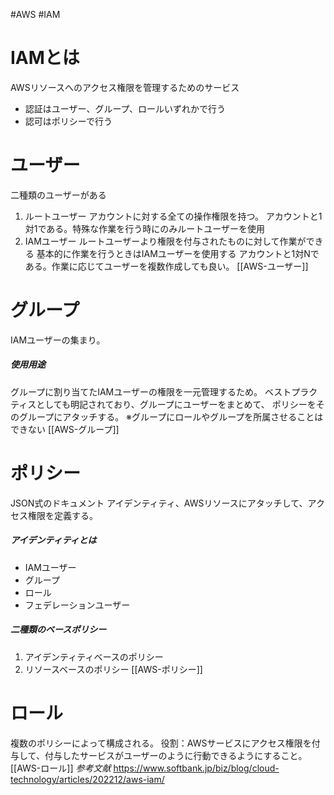 #AWS #IAM
# IAMとは
AWSリソースへのアクセス権限を管理するためのサービス
- 認証はユーザー、グループ、ロールいずれかで行う
- 認可はポリシーで行う
# ユーザー
二種類のユーザーがある
1. ルートユーザー
   アカウントに対する全ての操作権限を持つ。
   アカウントと1対1である。特殊な作業を行う時にのみルートユーザーを使用
2. IAMユーザー
   ルートユーザーより権限を付与されたものに対して作業ができる
   基本的に作業を行うときはIAMユーザーを使用する
   アカウントと1対Nである。作業に応じてユーザーを複数作成しても良い。
[[AWS-ユーザー]]
# グループ
IAMユーザーの集まり。
##### 使用用途
グループに割り当てたIAMユーザーの権限を一元管理するため。
ベストプラクティスとしても明記されており、グループにユーザーをまとめて、
ポリシーをそのグループにアタッチする。
※グループにロールやグループを所属させることはできない
[[AWS-グループ]]
# ポリシー
JSON式のドキュメント
アイデンティティ、AWSリソースにアタッチして、アクセス権限を定義する。
##### アイデンティティとは
- IAMユーザー
- グループ
- ロール
- フェデレーションユーザー
##### 二種類のベースポリシー
1. アイデンティティベースのポリシー
2. リソースベースのポリシー
[[AWS-ポリシー]]
# ロール
複数のポリシーによって構成される。
役割：AWSサービスにアクセス権限を付与して、付与したサービスがユーザーのように行動できるようにすること。
[[AWS-ロール]]
*参考文献*
https://www.softbank.jp/biz/blog/cloud-technology/articles/202212/aws-iam/